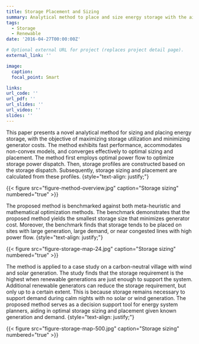 ```yaml
---
title: Storage Placement and Sizing
summary: Analytical method to place and size energy storage with the aim of reducing system cost.
tags:
  - Storage
  - Renewable
date: '2016-04-27T00:00:00Z'

# Optional external URL for project (replaces project detail page).
external_link: ''

image:
  caption: 
  focal_point: Smart

links:
url_code: ''
url_pdf: ''
url_slides: ''
url_video: ''
slides: ''
---
```


This paper presents a novel analytical method for sizing and placing energy storage, with the objective of maximizing storage utilization and minimizing generator costs. The method exhibits fast performance, accommodates non-convex models, and converges effectively to optimal sizing and placement. 
The method first employs optimal power flow to optimize storage power dispatch. Then, storage profiles are constructed based on the storage dispatch. Subsequently, storage sizing and placement are calculated from these profiles. 
{style="text-align: justify;"}

{{< figure src="figure-method-overview.jpg" caption="Storage sizing" numbered="true" >}}

The proposed method is benchmarked against both meta-heuristic and mathematical optimization methods. The benchmark demonstrates that the proposed method yields the smallest storage size that minimizes generator cost. Moreover, the benchmark finds that storage tends to be placed on sites with large generation, large demand, or near congested lines with high power flow. 
{style="text-align: justify;"}

{{< figure src="figure-storage-map-24.jpg" caption="Storage sizing" numbered="true" >}}

The method is applied to a case study on a carbon-neutral village with wind and solar generation. The study finds that the storage requirement is the highest when renewable generations are just enough to support the system. Additional renewable generators can reduce the storage requirement, but only up to a certain extent. This is because storage remains necessary to support demand during calm nights with no solar or wind generation. The proposed method serves as a decision support tool for energy system planners, aiding in optimal storage sizing and placement given known generation and demand.
{style="text-align: justify;"}

{{< figure src="figure-storage-map-500.jpg" caption="Storage sizing" numbered="true" >}}

